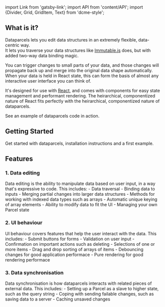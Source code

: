 import Link from 'gatsby-link';
import API from 'content/API';
import {Divider, Grid, GridItem, Text} from 'dcme-style';

## What is it?

Dataparcels lets you edit data structures in an extremely flexible, data-centric way.<br />
It lets you traverse your data structures like [Immutable.js](https://facebook.github.io/immutable-js/) does, but with added two-way data binding magic.

You can trigger changes to small parts of your data, and those changes will propagate back up and merge into the original data shape automatically. When your data is held in React state, this can form the basis of almost any interactive user interface you can think of.

It's designed for use with [React](https://reactjs.org/), and comes with components for easy state management and performant rendering. The heirarchical, componentized nature of React fits perfectly with the heirarchical, componentized nature of dataparcels.

<Text modifier="weightKilo"><Link to="/data-editing">See an example of dataparcels code in action</Link></Text>.

<Divider />

## Getting Started

<Link to="/getting-started">Get started with dataparcels</Link>, installation instructions and a first example.

<Divider />

## Features

### 1. Data editing

<Link to="/data-editing">Data editing</Link> is the ability to manipulate data based on user input, in a way that's expressive to code. This includes:
- <Link to="/data-editing">Data traversal</Link>
- <Link to="/data-editing">Binding data to inputs</Link>
- <Link to="/data-editing">Merging partial changes</Link> into larger data structures
- Methods for working with <Link to="/data-editing#Indexed-data-types">indexed data types</Link> such as arrays
- <Link to="/data-editing#Indexed-data-types">Automatic unique keying</Link> of array elements
- Ability to <Link to="/data-editing#Modifying-data-to-fit-the-UI">modify data to fit the UI</Link>
- <Link to="/data-editing#Managing-your-own-Parcel-state">Managing your own Parcel state</Link>

### 2. UI behaviour

<Link to="/ui-behaviour">UI behaviour</Link> covers features that help the user interact with the data. This includes:
- <Link to="/ui-behaviour#submit-buttons">Submit buttons</Link> for forms
- <Link to="/ui-behaviour#validation">Validation</Link> on user input
- <Link to="/ui-behaviour#confirmation">Confirmation</Link> on important actions such as deleting
- <Link to="/ui-behaviour#selections">Selections</Link> of one or more items
- <Link to="/ui-behaviour#drag-and-drop">Drag and drop sorting</Link> of arrays of items
- <Link to="/ui-behaviour#debouncing-changes">Debouncing changes</Link> for good application performace
- <Link to="/ui-behaviour#pure-rendering">Pure rendering</Link> for good rendering performace

### 3. Data synchronisation

<Link to="/data-synchronisation">Data synchronisation</Link> is how dataparcels interacts with related pieces of external data. This includes:
- Setting up a <Link to="/data-synchronisation#parcel-as-a-slave">Parcel as a slave</Link> to higher state, such as the query string
- Coping with <Link to="/data-synchronisation#sending-failable-changes">sending failable changes</Link>, such as saving data to a server
- <Link to="/data-synchronisation#caching-unsaved0-changes">Caching unsaved changes</Link>

<Divider />

